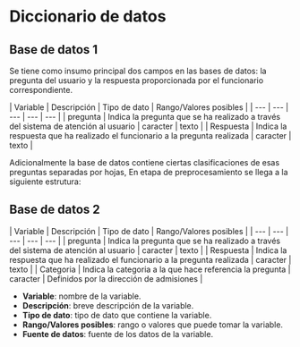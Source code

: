 # Diccionario de datos

## Base de datos 1

Se tiene como insumo principal dos campos en las bases de datos: la pregunta del usuario y la respuesta proporcionada por el funcionario correspondiente. 

| Variable | Descripción | Tipo de dato | Rango/Valores posibles | 
| --- | --- | --- | --- | --- |
| pregunta | Indica la pregunta que se ha realizado a través del sistema de atención al usuario | caracter | texto | 
| Respuesta | Indica la respuesta que ha realizado el funcionario a la pregunta realizada | caracter | texto | 

Adicionalmente la base de datos contiene ciertas clasificaciones de esas preguntas separadas por hojas, En etapa de preprocesamiento se llega a la siguiente estrutura:

## Base de datos 2

| Variable | Descripción | Tipo de dato | Rango/Valores posibles | 
| --- | --- | --- | --- | --- |
| pregunta | Indica la pregunta que se ha realizado a través del sistema de atención al usuario | caracter | texto | 
| Respuesta | Indica la respuesta que ha realizado el funcionario a la pregunta realizada | caracter | texto | 
| Categoria | Indica la categoria a la que hace referencia la pregunta | caracter | Definidos por la dirección de admisiones | 

- **Variable**: nombre de la variable.
- **Descripción**: breve descripción de la variable.
- **Tipo de dato**: tipo de dato que contiene la variable.
- **Rango/Valores posibles**: rango o valores que puede tomar la variable.
- **Fuente de datos**: fuente de los datos de la variable.

